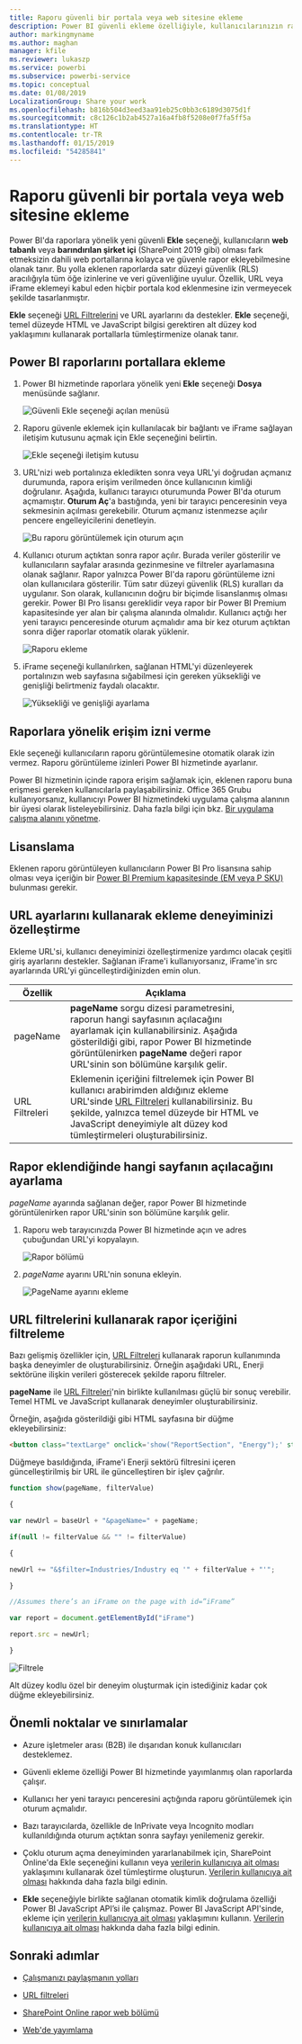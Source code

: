 ```yaml
---
title: Raporu güvenli bir portala veya web sitesine ekleme
description: Power BI güvenli ekleme özelliğiyle, kullanıcılarınızın raporları kolayca ve güvenle dahili web portallarına eklemesini sağlayabilirsiniz.
author: markingmyname
ms.author: maghan
manager: kfile
ms.reviewer: lukaszp
ms.service: powerbi
ms.subservice: powerbi-service
ms.topic: conceptual
ms.date: 01/08/2019
LocalizationGroup: Share your work
ms.openlocfilehash: b816b504d3eed3aa91eb25c0bb3c6189d3075d1f
ms.sourcegitcommit: c8c126c1b2ab4527a16a4fb8f5208e0f7fa5ff5a
ms.translationtype: HT
ms.contentlocale: tr-TR
ms.lasthandoff: 01/15/2019
ms.locfileid: "54285841"
---
```

# <a name="embed-a-report-in-a-secure-portal-or-website"></a>Raporu güvenli bir portala veya web sitesine ekleme

Power BI'da raporlara yönelik yeni güvenli **Ekle** seçeneği, kullanıcıların **web tabanlı** veya **barındırılan şirket içi** (SharePoint 2019 gibi) olması fark etmeksizin dahili web portallarına kolayca ve güvenle rapor ekleyebilmesine olanak tanır. Bu yolla eklenen raporlarda satır düzeyi güvenlik (RLS) aracılığıyla tüm öğe izinlerine ve veri güvenliğine uyulur. Özellik, URL veya iFrame eklemeyi kabul eden hiçbir portala kod eklenmesine izin vermeyecek şekilde tasarlanmıştır.

**Ekle** seçeneği [URL Filtrelerini](service-url-filters.md) ve URL ayarlarını da destekler. **Ekle** seçeneği, temel düzeyde HTML ve JavaScript bilgisi gerektiren alt düzey kod yaklaşımını kullanarak portallarla tümleştirmenize olanak tanır.

## <a name="how-to-embed-power-bi-reports-into-portals"></a>Power BI raporlarını portallara **ekleme**

1. Power BI hizmetinde raporlara yönelik yeni **Ekle** seçeneği **Dosya** menüsünde sağlanır.

    ![Güvenli Ekle seçeneği açılan menüsü](media/service-embed-secure/secure-embed-drop-down-menu.png)

2. Raporu güvenle eklemek için kullanılacak bir bağlantı ve iFrame sağlayan iletişim kutusunu açmak için Ekle seçeneğini belirtin.

    ![Ekle seçeneği iletişim kutusu](media/service-embed-secure/secure-embed-code-dialog.png)

3. URL'nizi web portalınıza ekledikten sonra veya URL'yi doğrudan açmanız durumunda, rapora erişim verilmeden önce kullanıcının kimliği doğrulanır. Aşağıda, kullanıcı tarayıcı oturumunda Power BI'da oturum açmamıştır. **Oturum Aç**'a bastığında, yeni bir tarayıcı penceresinin veya sekmesinin açılması gerekebilir. Oturum açmanız istenmezse açılır pencere engelleyicilerini denetleyin.

    ![Bu raporu görüntülemek için oturum açın](media/service-embed-secure/secure-embed-sign-in.png)

4. Kullanıcı oturum açtıktan sonra rapor açılır. Burada veriler gösterilir ve kullanıcıların sayfalar arasında gezinmesine ve filtreler ayarlamasına olanak sağlanır. Rapor yalnızca Power BI'da raporu görüntüleme izni olan kullanıcılara gösterilir. Tüm satır düzeyi güvenlik (RLS) kuralları da uygulanır. Son olarak, kullanıcının doğru bir biçimde lisanslanmış olması gerekir. Power BI Pro lisansı gereklidir veya rapor bir Power BI Premium kapasitesinde yer alan bir çalışma alanında olmalıdır. Kullanıcı açtığı her yeni tarayıcı penceresinde oturum açmalıdır ama bir kez oturum açtıktan sonra diğer raporlar otomatik olarak yüklenir.

    ![Raporu ekleme](media/service-embed-secure/secure-embed-report.png)

5. iFrame seçeneği kullanılırken, sağlanan HTML'yi düzenleyerek portalınızın web sayfasına sığabilmesi için gereken yüksekliği ve genişliği belirtmeniz faydalı olacaktır.

    ![Yüksekliği ve genişliği ayarlama](media/service-embed-secure/secure-embed-size.png)

## <a name="granting-access-to-reports"></a>Raporlara yönelik erişim izni verme

Ekle seçeneği kullanıcıların raporu görüntülemesine otomatik olarak izin vermez. Raporu görüntüleme izinleri Power BI hizmetinde ayarlanır.

Power BI hizmetinin içinde rapora erişim sağlamak için, eklenen raporu buna erişmesi gereken kullanıcılarla paylaşabilirsiniz. Office 365 Grubu kullanıyorsanız, kullanıcıyı Power BI hizmetindeki uygulama çalışma alanının bir üyesi olarak listeleyebilirsiniz. Daha fazla bilgi için bkz. [Bir uygulama çalışma alanını yönetme](service-manage-app-workspace-in-power-bi-and-office-365.md).

## <a name="licensing"></a>Lisanslama

Eklenen raporu görüntüleyen kullanıcıların Power BI Pro lisansına sahip olması veya içeriğin bir [Power BI Premium kapasitesinde (EM veya P SKU)](service-admin-premium-purchase.md) bulunması gerekir.

## <a name="customize-your-embed-experience-using-url-settings"></a>URL ayarlarını kullanarak ekleme deneyiminizi özelleştirme

Ekleme URL'si, kullanıcı deneyiminizi özelleştirmenize yardımcı olacak çeşitli giriş ayarlarını destekler. Sağlanan iFrame'i kullanıyorsanız, iFrame'in src ayarlarında URL'yi güncelleştirdiğinizden emin olun.

| Özellik  | Açıklama  |  |  |  |
|--------------|-----------------------------------------------------------------------------------------------------------------------------------------------------------------------------------------------------------------------|---|---|---|
| pageName  | **pageName** sorgu dizesi parametresini, raporun hangi sayfasının açılacağını ayarlamak için kullanabilirsiniz. Aşağıda gösterildiği gibi, rapor Power BI hizmetinde görüntülenirken **pageName** değeri rapor URL'sinin son bölümüne karşılık gelir. |  |  |  |
| URL Filtreleri  | Eklemenin içeriğini filtrelemek için Power BI kullanıcı arabirimden aldığınız ekleme URL'sinde [URL Filtreleri](service-url-filters.md) kullanabilirsiniz. Bu şekilde, yalnızca temel düzeyde bir HTML ve JavaScript deneyimiyle alt düzey kod tümleştirmeleri oluşturabilirsiniz.  |  |  |  |

## <a name="set-which-page-opens-when-the-report-is-embedded"></a>Rapor eklendiğinde hangi sayfanın açılacağını ayarlama

*pageName* ayarında sağlanan değer, rapor Power BI hizmetinde görüntülenirken rapor URL'sinin son bölümüne karşılık gelir.

1. Raporu web tarayıcınızda Power BI hizmetinde açın ve adres çubuğundan URL'yi kopyalayın.

    ![Rapor bölümü](media/service-embed-secure/secure-embed-report-section.png)

2. *pageName* ayarını URL'nin sonuna ekleyin.

    ![PageName ayarını ekleme](media/service-embed-secure/secure-embed-append-page-name.png)

## <a name="filter-report-content-using-url-filters"></a>URL filtrelerini kullanarak rapor içeriğini filtreleme

Bazı gelişmiş özellikler için, [URL Filtreleri](service-url-filters.md) kullanarak raporun kullanımında başka deneyimler de oluşturabilirsiniz. Örneğin aşağıdaki URL, Enerji sektörüne ilişkin verileri gösterecek şekilde raporu filtreler.

**pageName** ile [URL Filtreleri](service-url-filters.md)'nin birlikte kullanılması güçlü bir sonuç verebilir. Temel HTML ve JavaScript kullanarak deneyimler oluşturabilirsiniz.

Örneğin, aşağıda gösterildiği gibi HTML sayfasına bir düğme ekleyebilirsiniz:

```html
<button class="textLarge" onclick='show("ReportSection", "Energy");' style="display: inline-block;">Show Energy</button>
```

Düğmeye basıldığında, iFrame'i Enerji sektörü filtresini içeren güncelleştirilmiş bir URL ile güncelleştiren bir işlev çağrılır.

```javascript
function show(pageName, filterValue)

{

var newUrl = baseUrl + "&pageName=" + pageName;

if(null != filterValue && "" != filterValue)

{

newUrl += "&$filter=Industries/Industry eq '" + filterValue + "'";

}

//Assumes there’s an iFrame on the page with id=”iFrame”

var report = document.getElementById("iFrame")

report.src = newUrl;

}
```

![Filtrele](media/service-embed-secure/secure-embed-filter.png)

Alt düzey kodlu özel bir deneyim oluşturmak için istediğiniz kadar çok düğme ekleyebilirsiniz. 

## <a name="considerations-and-limitations"></a>Önemli noktalar ve sınırlamalar

* Azure işletmeler arası (B2B) ile dışarıdan konuk kullanıcıları desteklemez.

* Güvenli ekleme özelliği Power BI hizmetinde yayımlanmış olan raporlarda çalışır.

* Kullanıcı her yeni tarayıcı penceresini açtığında raporu görüntülemek için oturum açmalıdır.

* Bazı tarayıcılarda, özellikle de InPrivate veya Incognito modları kullanıldığında oturum açtıktan sonra sayfayı yenilemeniz gerekir.

* Çoklu oturum açma deneyiminden yararlanabilmek için, SharePoint Online'da Ekle seçeneğini kullanın veya [verilerin kullanıcıya ait olması](developer/embed-sample-for-your-organization.md) yaklaşımını kullanarak özel tümleştirme oluşturun. [Verilerin kullanıcıya ait olması](developer/embed-sample-for-your-organization.md) hakkında daha fazla bilgi edinin.

* **Ekle** seçeneğiyle birlikte sağlanan otomatik kimlik doğrulama özelliği Power BI JavaScript API’si ile çalışmaz. Power BI JavaScript API'sinde, ekleme için [verilerin kullanıcıya ait olması](developer/embed-sample-for-your-organization.md) yaklaşımını kullanın. [Verilerin kullanıcıya ait olması](developer/embed-sample-for-your-organization.md) hakkında daha fazla bilgi edinin.

## <a name="next-steps"></a>Sonraki adımlar

* [Çalışmanızı paylaşmanın yolları](service-how-to-collaborate-distribute-dashboards-reports.md)

* [URL filtreleri](service-url-filters.md)

* [SharePoint Online rapor web bölümü](service-embed-report-spo.md)

* [Web'de yayımlama](service-publish-to-web.md)